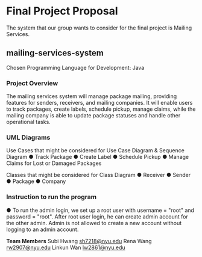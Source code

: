 # Final Project Proposal
The system that our group wants to consider for the final project is Mailing Services.
## mailing-services-system
Chosen Programming Language for Development: Java

### Project Overview
The mailing services system will manage package mailing, providing features for senders, receivers, and mailing companies. It will enable users to track packages, create labels, schedule pickup, manage claims, while the mailing company is able to update package statuses and handle other operational tasks.

### UML Diagrams
Use Cases that might be considered for Use Case Diagram & Sequence Diagram
● Track Package
● Create Label
● Schedule Pickup
● Manage Claims for Lost or Damaged Packages

Classes that might be considered for Class Diagram
● Receiver 
● Sender
● Package 
● Company

### Instruction to run the program
● To run the admin login, we set up a root user with username = "root" and password = "root". After root user login, he can create admin account for the other admin. Admin is not allowed to create a new account without logging to an admin account.

**Team Members**
Subi Hwang sh7218@nyu.edu 
Rena Wang rw2907@nyu.edu 
Linkun Wan lw2861@nyu.edu 
